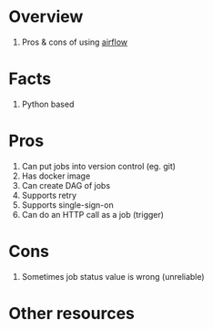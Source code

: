 # Overview
1. Pros & cons of using [airflow](TODO)

# Facts
1. Python based

# Pros
1. Can put jobs into version control (eg. git)
1. Has docker image
1. Can create DAG of jobs
1. Supports retry
1. Supports single-sign-on
1. Can do an HTTP call as a job (trigger)


# Cons
1. Sometimes job status value is wrong (unreliable)



# Other resources
